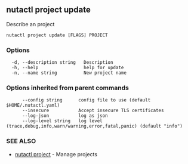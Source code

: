 ## nutactl project update

Describe an project

```
nutactl project update [FLAGS] PROJECT
```

### Options

```
  -d, --description string   Description
  -h, --help                 help for update
  -n, --name string          New project name
```

### Options inherited from parent commands

```
      --config string      config file to use (default $HOME/.nutactl.yaml)
      --insecure           Accept insecure TLS certificates
      --log-json           log as json
      --log-level string   log level (trace,debug,info,warn/warning,error,fatal,panic) (default "info")
```

### SEE ALSO

* [nutactl project](nutactl_project.md)	 - Manage projects

